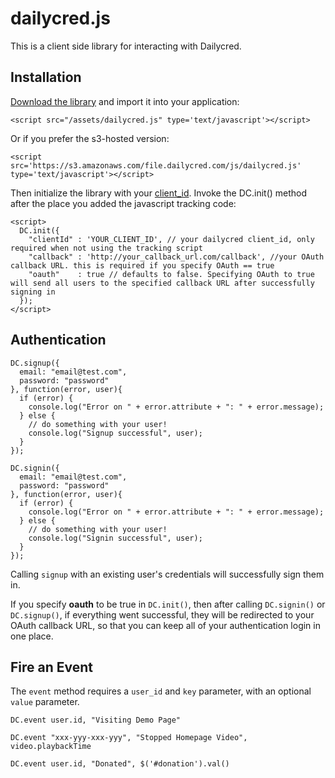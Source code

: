 # dailycred.js

This is a client side library for interacting with Dailycred.

## Installation

[Download the library](https://s3.amazonaws.com/file.dailycred.com/js/dailycred.js) and import it into your application:


    <script src="/assets/dailycred.js" type='text/javascript'></script>


Or if you prefer the s3-hosted version:


    <script src='https://s3.amazonaws.com/file.dailycred.com/js/dailycred.js' type='text/javascript'></script>


Then initialize the library with your [client_id](https://www.dailycred.com/admin/keys). Invoke the DC.init() method after the place you added the javascript tracking code:


    <script>
      DC.init({
        "clientId" : 'YOUR_CLIENT_ID', // your dailycred client_id, only required when not using the tracking script
        "callback" : 'http://your_callback_url.com/callback', //your OAuth callback URL. this is required if you specify OAuth == true
        "oauth"    : true // defaults to false. Specifying OAuth to true will send all users to the specified callback URL after successfully signing in
      });
    </script>  


## Authentication


    DC.signup({
      email: "email@test.com",
      password: "password"
    }, function(error, user){
      if (error) {
        console.log("Error on " + error.attribute + ": " + error.message);
      } else {
        // do something with your user!
        console.log("Signup successful", user);
      }
    });

    DC.signin({
      email: "email@test.com",
      password: "password"
    }, function(error, user){
      if (error) {
        console.log("Error on " + error.attribute + ": " + error.message);
      } else {
        // do something with your user!
        console.log("Signin successful", user);
      }
    });


Calling `signup` with an existing user's credentials will successfully sign them in.

If you specify **oauth** to be true in `DC.init()`, then after calling `DC.signin()` or `DC.signup()`, if everything went successful, they will be redirected to your OAuth callback URL, so that you can keep all of your authentication login in one place. 

## Fire an Event

The `event` method requires a `user_id` and `key` parameter, with an optional `value` parameter.


	DC.event user.id, "Visiting Demo Page"

	DC.event "xxx-yyy-xxx-yyy", "Stopped Homepage Video", video.playbackTime
	
	DC.event user.id, "Donated", $('#donation').val()
